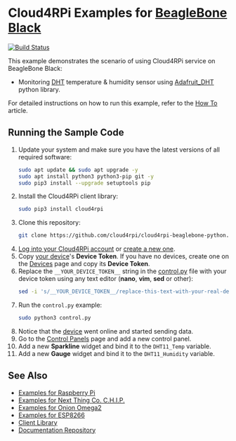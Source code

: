 Cloud4RPi Examples for [BeagleBone Black](https://beagleboard.org/black)
============================================================================

[![Build Status](https://travis-ci.org/cloud4rpi/cloud4rpi-beaglebone-python.svg?branch=master)](https://travis-ci.org/cloud4rpi/cloud4rpi-beaglebone-python)

This example demonstrates the scenario of using Cloud4RPi service on BeagleBone Black:

 - Monitoring [DHT](https://learn.adafruit.com/dht) temperature & humidity sensor using [Adafruit_DHT](https://github.com/adafruit/Adafruit_Python_DHT) python library.

For detailed instructions on how to run this example, refer to the [How To](https://cloud4rpi.github.io/docs/howto/bbb) article.

## Running the Sample Code

1. Update your system and make sure you have the latest versions of all required software:
    ```sh
    sudo apt update && sudo apt upgrade -y
    sudo apt install python3 python3-pip git -y
    sudo pip3 install --upgrade setuptools pip
    ```
2. Install the Cloud4RPi client library:
    ```sh
    sudo pip3 install cloud4rpi
    ```
3. Clone this repository:
    ```sh
    git clone https://github.com/cloud4rpi/cloud4rpi-beaglebone-python.git && cd cloud4rpi-beaglebone-python
    ```
4. [Log into your Cloud4RPi account](https://cloud4rpi.io/signin) or [create a new one](https://cloud4rpi.io/register).
5. Copy [your device](https://cloud4rpi.io/devices)'s **Device Token**. If you have no devices, create one on the [Devices](https://cloud4rpi.io/devices) page and copy its **Device Token**.
6. Replace the `__YOUR_DEVICE_TOKEN__` string in the [control.py](https://github.com/cloud4rpi/cloud4rpi-beaglebone-python/blob/master/control.py) file with your device token using any text editor (**nano**, **vim**, **sed** or other):
    ```sh
    sed -i 's/__YOUR_DEVICE_TOKEN__/replace-this-text-with-your-real-device-token/' control.py
    ```
7. Run the `control.py` example:
    ```sh
    sudo python3 control.py
    ```
8. Notice that the [device](https://cloud4rpi.io/devices) went online and started sending data.
9. Go to the [Control Panels](https://cloud4rpi.io/control-panels/) page and add a new control panel.
10. Add a new **Sparkline** widget and bind it to the `DHT11_Temp` variable.
11. Add a new **Gauge** widget and bind it to the `DHT11_Humidity` variable.


## See Also

* [Examples for Raspberry Pi](https://github.com/cloud4rpi/cloud4rpi-raspberrypi-python)
* [Examples for Next Thing Co. C.H.I.P.](https://github.com/cloud4rpi/cloud4rpi-chip-python)
* [Examples for Onion Omega2](https://github.com/cloud4rpi/cloud4rpi-omega2-python)
* [Examples for ESP8266](https://github.com/cloud4rpi/cloud4rpi-esp8266-micropython)
* [Client Library](https://github.com/cloud4rpi/cloud4rpi)
* [Documentation Repository](https://github.com/cloud4rpi/docs)
